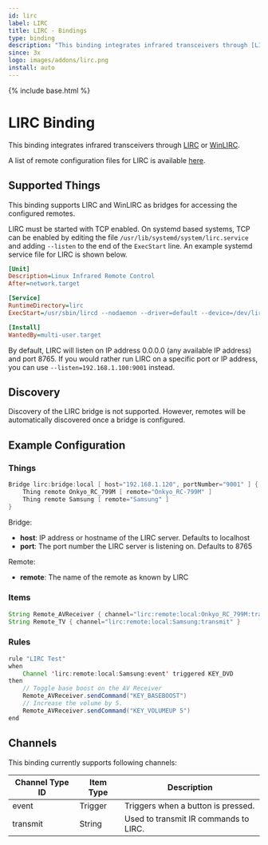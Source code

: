 ```yaml
---
id: lirc
label: LIRC
title: LIRC - Bindings
type: binding
description: "This binding integrates infrared transceivers through [LIRC](https://www.lirc.org) or [WinLIRC](http://winlirc.sourceforge.net)."
since: 3x
logo: images/addons/lirc.png
install: auto
---
```


<!-- Attention authors: Do not edit directly. Please add your changes to the appropriate source repository -->

{% include base.html %}

# LIRC Binding

This binding integrates infrared transceivers through [LIRC](https://www.lirc.org) or [WinLIRC](http://winlirc.sourceforge.net).

A list of remote configuration files for LIRC is available [here](http://lirc-remotes.sourceforge.net/remotes-table.html).

## Supported Things

This binding supports LIRC and WinLIRC as bridges for accessing the configured remotes.

LIRC must be started with TCP enabled. On systemd based systems, TCP can be enabled by editing the file
`/usr/lib/systemd/system/lirc.service` and adding `--listen` to the end of the `ExecStart` line. An example
systemd service file for LIRC is shown below.

```ini
[Unit]
Description=Linux Infrared Remote Control
After=network.target

[Service]
RuntimeDirectory=lirc
ExecStart=/usr/sbin/lircd --nodaemon --driver=default --device=/dev/lirc0 --listen

[Install]
WantedBy=multi-user.target
```

By default, LIRC will listen on IP address 0.0.0.0 (any available IP address) and port 8765. If you would
rather run LIRC on a specific port or IP address, you can use `--listen=192.168.1.100:9001` instead.

## Discovery

Discovery of the LIRC bridge is not supported. However, remotes will be automatically discovered once
a bridge is configured.

## Example Configuration

### Things

```java
Bridge lirc:bridge:local [ host="192.168.1.120", portNumber="9001" ] {
    Thing remote Onkyo_RC_799M [ remote="Onkyo_RC-799M" ]
    Thing remote Samsung [ remote="Samsung" ]
}
```

Bridge:

- **host**: IP address or hostname of the LIRC server. Defaults to localhost
- **port**: The port number the LIRC server is listening on. Defaults to 8765

Remote:

- **remote**: The name of the remote as known by LIRC

### Items

```java
String Remote_AVReceiver { channel="lirc:remote:local:Onkyo_RC_799M:transmit" }
String Remote_TV { channel="lirc:remote:local:Samsung:transmit" }
```

### Rules

```java
rule "LIRC Test"
when
    Channel 'lirc:remote:local:Samsung:event' triggered KEY_DVD
then
    // Toggle base boost on the AV Receiver
    Remote_AVReceiver.sendCommand("KEY_BASEBOOST")
    // Increase the volume by 5.
    Remote_AVReceiver.sendCommand("KEY_VOLUMEUP 5")
end
```

## Channels

This binding currently supports following channels:

| Channel Type ID | Item Type    | Description                           |
|-----------------|--------------|---------------------------------------|
| event           | Trigger      | Triggers when a button is pressed.    |
| transmit        | String       | Used to transmit IR commands to LIRC. |
